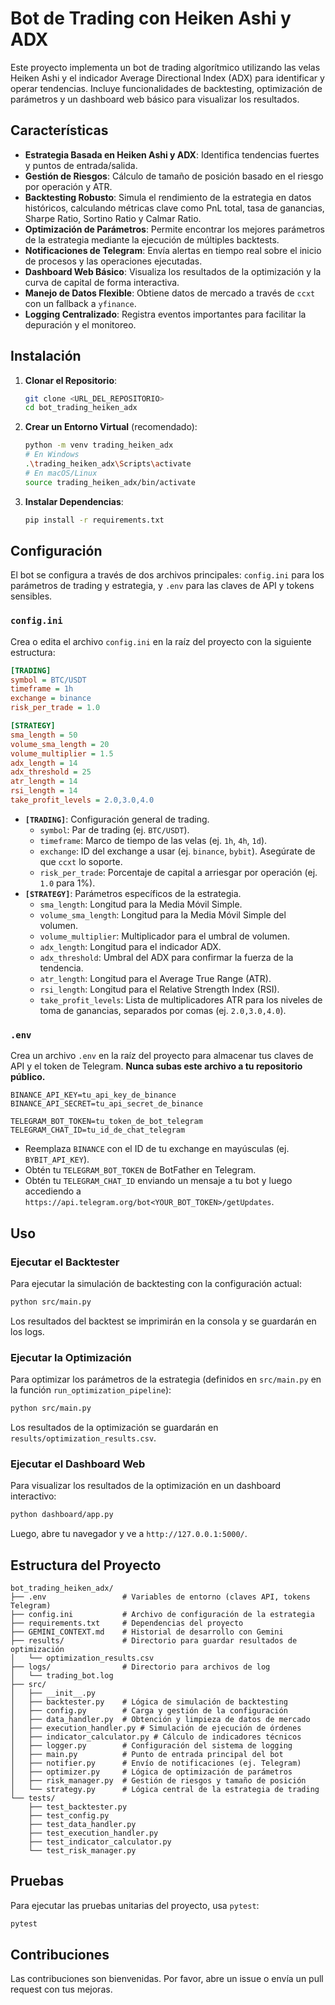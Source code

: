 # Bot de Trading con Heiken Ashi y ADX

Este proyecto implementa un bot de trading algorítmico utilizando las velas Heiken Ashi y el indicador Average Directional Index (ADX) para identificar y operar tendencias. Incluye funcionalidades de backtesting, optimización de parámetros y un dashboard web básico para visualizar los resultados.

## Características

- **Estrategia Basada en Heiken Ashi y ADX**: Identifica tendencias fuertes y puntos de entrada/salida.
- **Gestión de Riesgos**: Cálculo de tamaño de posición basado en el riesgo por operación y ATR.
- **Backtesting Robusto**: Simula el rendimiento de la estrategia en datos históricos, calculando métricas clave como PnL total, tasa de ganancias, Sharpe Ratio, Sortino Ratio y Calmar Ratio.
- **Optimización de Parámetros**: Permite encontrar los mejores parámetros de la estrategia mediante la ejecución de múltiples backtests.
- **Notificaciones de Telegram**: Envía alertas en tiempo real sobre el inicio de procesos y las operaciones ejecutadas.
- **Dashboard Web Básico**: Visualiza los resultados de la optimización y la curva de capital de forma interactiva.
- **Manejo de Datos Flexible**: Obtiene datos de mercado a través de `ccxt` con un fallback a `yfinance`.
- **Logging Centralizado**: Registra eventos importantes para facilitar la depuración y el monitoreo.

## Instalación

1.  **Clonar el Repositorio**:
    ```bash
    git clone <URL_DEL_REPOSITORIO>
    cd bot_trading_heiken_adx
    ```

2.  **Crear un Entorno Virtual** (recomendado):
    ```bash
    python -m venv trading_heiken_adx
    # En Windows
    .\trading_heiken_adx\Scripts\activate
    # En macOS/Linux
    source trading_heiken_adx/bin/activate
    ```

3.  **Instalar Dependencias**:
    ```bash
    pip install -r requirements.txt
    ```

## Configuración

El bot se configura a través de dos archivos principales: `config.ini` para los parámetros de trading y estrategia, y `.env` para las claves de API y tokens sensibles.

### `config.ini`

Crea o edita el archivo `config.ini` en la raíz del proyecto con la siguiente estructura:

```ini
[TRADING]
symbol = BTC/USDT
timeframe = 1h
exchange = binance
risk_per_trade = 1.0

[STRATEGY]
sma_length = 50
volume_sma_length = 20
volume_multiplier = 1.5
adx_length = 14
adx_threshold = 25
atr_length = 14
rsi_length = 14
take_profit_levels = 2.0,3.0,4.0
```

-   **`[TRADING]`**: Configuración general de trading.
    -   `symbol`: Par de trading (ej. `BTC/USDT`).
    -   `timeframe`: Marco de tiempo de las velas (ej. `1h`, `4h`, `1d`).
    -   `exchange`: ID del exchange a usar (ej. `binance`, `bybit`). Asegúrate de que `ccxt` lo soporte.
    -   `risk_per_trade`: Porcentaje de capital a arriesgar por operación (ej. `1.0` para 1%).
-   **`[STRATEGY]`**: Parámetros específicos de la estrategia.
    -   `sma_length`: Longitud para la Media Móvil Simple.
    -   `volume_sma_length`: Longitud para la Media Móvil Simple del volumen.
    -   `volume_multiplier`: Multiplicador para el umbral de volumen.
    -   `adx_length`: Longitud para el indicador ADX.
    -   `adx_threshold`: Umbral del ADX para confirmar la fuerza de la tendencia.
    -   `atr_length`: Longitud para el Average True Range (ATR).
    -   `rsi_length`: Longitud para el Relative Strength Index (RSI).
    -   `take_profit_levels`: Lista de multiplicadores ATR para los niveles de toma de ganancias, separados por comas (ej. `2.0,3.0,4.0`).

### `.env`

Crea un archivo `.env` en la raíz del proyecto para almacenar tus claves de API y el token de Telegram. **Nunca subas este archivo a tu repositorio público.**

```dotenv
BINANCE_API_KEY=tu_api_key_de_binance
BINANCE_API_SECRET=tu_api_secret_de_binance

TELEGRAM_BOT_TOKEN=tu_token_de_bot_telegram
TELEGRAM_CHAT_ID=tu_id_de_chat_telegram
```

-   Reemplaza `BINANCE` con el ID de tu exchange en mayúsculas (ej. `BYBIT_API_KEY`).
-   Obtén tu `TELEGRAM_BOT_TOKEN` de BotFather en Telegram.
-   Obtén tu `TELEGRAM_CHAT_ID` enviando un mensaje a tu bot y luego accediendo a `https://api.telegram.org/bot<YOUR_BOT_TOKEN>/getUpdates`.

## Uso

### Ejecutar el Backtester

Para ejecutar la simulación de backtesting con la configuración actual:

```bash
python src/main.py
```

Los resultados del backtest se imprimirán en la consola y se guardarán en los logs.

### Ejecutar la Optimización

Para optimizar los parámetros de la estrategia (definidos en `src/main.py` en la función `run_optimization_pipeline`):

```bash
python src/main.py
```

Los resultados de la optimización se guardarán en `results/optimization_results.csv`.

### Ejecutar el Dashboard Web

Para visualizar los resultados de la optimización en un dashboard interactivo:

```bash
python dashboard/app.py
```

Luego, abre tu navegador y ve a `http://127.0.0.1:5000/`.

## Estructura del Proyecto

```
bot_trading_heiken_adx/
├── .env                 # Variables de entorno (claves API, tokens Telegram)
├── config.ini           # Archivo de configuración de la estrategia
├── requirements.txt     # Dependencias del proyecto
├── GEMINI_CONTEXT.md    # Historial de desarrollo con Gemini
├── results/             # Directorio para guardar resultados de optimización
│   └── optimization_results.csv
├── logs/                # Directorio para archivos de log
│   └── trading_bot.log
├── src/
│   ├── __init__.py
│   ├── backtester.py    # Lógica de simulación de backtesting
│   ├── config.py        # Carga y gestión de la configuración
│   ├── data_handler.py  # Obtención y limpieza de datos de mercado
│   ├── execution_handler.py # Simulación de ejecución de órdenes
│   ├── indicator_calculator.py # Cálculo de indicadores técnicos
│   ├── logger.py        # Configuración del sistema de logging
│   ├── main.py          # Punto de entrada principal del bot
│   ├── notifier.py      # Envío de notificaciones (ej. Telegram)
│   ├── optimizer.py     # Lógica de optimización de parámetros
│   ├── risk_manager.py  # Gestión de riesgos y tamaño de posición
│   └── strategy.py      # Lógica central de la estrategia de trading
└── tests/
    ├── test_backtester.py
    ├── test_config.py
    ├── test_data_handler.py
    ├── test_execution_handler.py
    ├── test_indicator_calculator.py
    └── test_risk_manager.py
```

## Pruebas

Para ejecutar las pruebas unitarias del proyecto, usa `pytest`:

```bash
pytest
```

## Contribuciones

Las contribuciones son bienvenidas. Por favor, abre un issue o envía un pull request con tus mejoras.

```